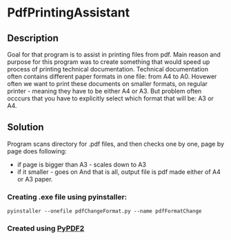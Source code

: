 # PdfPrintingAssistant

## Description

Goal for that program is to assist in printing files from pdf.
Main reason and purpose for this program was to create something that would speed up process of printing technical documentation.
Technical documentation often contains different paper formats in one file: from A4 to A0. Hovewer often we want to print these documents on smaller formats, on regular printer - meaning they have to be either A4 or A3. But problem often occcurs that you have to explicitly select which format that will be: A3 or A4.

## Solution

Program scans directory for .pdf files, and then checks one by one, page by page does following:

- if page is bigger than A3 - scales down to A3
- if it smaller - goes on
  And that is all, output file is pdf made either of A4 or A3 paper.

### Creating .exe file using pyinstaller:

`pyinstaller --onefile pdfChangeFormat.py --name pdfFormatChange`

### Created using [PyPDF2](https://pypi.org/project/PyPDF2/)
